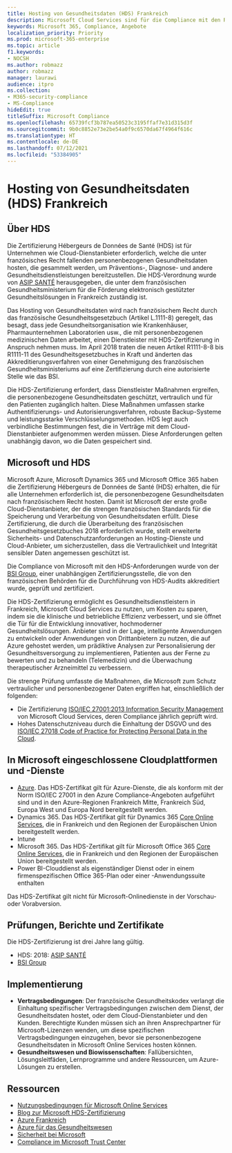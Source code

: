 ```yaml
---
title: Hosting von Gesundheitsdaten (HDS) Frankreich
description: Microsoft Cloud Services sind für die Compliance mit den Richtlinien für das Hosting von Gesundheitsdaten (Hébergeurs de données de santé) zertifiziert.
keywords: Microsoft 365, Compliance, Angebote
localization_priority: Priority
ms.prod: microsoft-365-enterprise
ms.topic: article
f1.keywords:
- NOCSH
ms.author: robmazz
author: robmazz
manager: laurawi
audience: itpro
ms.collection:
- M365-security-compliance
- MS-Compliance
hideEdit: true
titleSuffix: Microsoft Compliance
ms.openlocfilehash: 65739fcf3b787ea50523c3195ffaf7e31d315d3f
ms.sourcegitcommit: 9b0c8852e73e2be54a0f9c6570da67f4964f616c
ms.translationtype: HT
ms.contentlocale: de-DE
ms.lasthandoff: 07/12/2021
ms.locfileid: "53384905"
---
```

# <a name="health-data-hosting-hds-france"></a>Hosting von Gesundheitsdaten (HDS) Frankreich

## <a name="about-hds"></a>Über HDS

Die Zertifizierung Hébergeurs de Données de Santé (HDS) ist für Unternehmen wie Cloud-Dienstanbieter erforderlich, welche die unter französisches Recht fallenden personenbezogenen Gesundheitsdaten hosten, die gesammelt werden, um Präventions-, Diagnose- und andere Gesundheitsdienstleistungen bereitzustellen. Die HDS-Verordnung wurde von [ASIP SANTÉ](https://esante.gouv.fr/) herausgegeben, die unter dem französischen Gesundheitsministerium für die Förderung elektronisch gestützter Gesundheitslösungen in Frankreich zuständig ist.

Das Hosting von Gesundheitsdaten wird nach französischem Recht durch das französische Gesundheitsgesetzbuch (Artikel L.1111-8) geregelt, das besagt, dass jede Gesundheitsorganisation wie Krankenhäuser, Pharmaunternehmen Laboratorien usw., die mit personenbezogenen medizinischen Daten arbeitet, einen Dienstleister mit HDS-Zertifizierung in Anspruch nehmen muss. Im April 2018 traten die neuen Artikel R1111-8-8 bis R1111-11 des Gesundheitsgesetzbuches in Kraft und änderten das Akkreditierungsverfahren von einer Genehmigung des französischen Gesundheitsministeriums auf eine Zertifizierung durch eine autorisierte Stelle wie das BSI.

Die HDS-Zertifizierung erfordert, dass Dienstleister Maßnahmen ergreifen, die personenbezogene Gesundheitsdaten geschützt, vertraulich und für den Patienten zugänglich halten. Diese Maßnahmen umfassen starke Authentifizierungs- und Autorisierungsverfahren, robuste Backup-Systeme und leistungsstarke Verschlüsselungsmethoden. HDS legt auch verbindliche Bestimmungen fest, die in Verträge mit dem Cloud-Dienstanbieter aufgenommen werden müssen. Diese Anforderungen gelten unabhängig davon, wo die Daten gespeichert sind.

## <a name="microsoft-and-hds"></a>Microsoft und HDS

Microsoft Azure, Microsoft Dynamics 365 und Microsoft Office 365 haben die Zertifizierung Hébergeurs de Données de Santé (HDS) erhalten, die für alle Unternehmen erforderlich ist, die personenbezogene Gesundheitsdaten nach französischem Recht hosten. Damit ist Microsoft der erste große Cloud-Dienstanbieter, der die strengen französischen Standards für die Speicherung und Verarbeitung von Gesundheitsdaten erfüllt. Diese Zertifizierung, die durch die Überarbeitung des französischen Gesundheitsgesetzbuches 2018 erforderlich wurde, stellt erweiterte Sicherheits- und Datenschutzanforderungen an Hosting-Dienste und Cloud-Anbieter, um sicherzustellen, dass die Vertraulichkeit und Integrität sensibler Daten angemessen geschützt ist.

Die Compliance von Microsoft mit den HDS-Anforderungen wurde von der [BSI Group](https://www.bsigroup.com/fr-FR/), einer unabhängigen Zertifizierungsstelle, die von den französischen Behörden für die Durchführung von HDS-Audits akkreditiert wurde, geprüft und zertifiziert.

Die HDS-Zertifizierung ermöglicht es Gesundheitsdienstleistern in Frankreich, Microsoft Cloud Services zu nutzen, um Kosten zu sparen, indem sie die klinische und betriebliche Effizienz verbessert, und sie öffnet die Tür für die Entwicklung innovativer, hochmoderner Gesundheitslösungen. Anbieter sind in der Lage, intelligente Anwendungen zu entwickeln oder Anwendungen von Drittanbietern zu nutzen, die auf Azure gehostet werden, um prädiktive Analysen zur Personalisierung der Gesundheitsversorgung zu implementieren, Patienten aus der Ferne zu bewerten und zu behandeln (Telemedizin) und die Überwachung therapeutischer Arzneimittel zu verbessern.

Die strenge Prüfung umfasste die Maßnahmen, die Microsoft zum Schutz vertraulicher und personenbezogener Daten ergriffen hat, einschließlich der folgenden:

- Die Zertifizierung [ISO/IEC 27001:2013 Information Security Management](offering-iso-27001.md) von Microsoft Cloud Services, deren Compliance jährlich geprüft wird.
- Hohes Datenschutzniveau durch die Einhaltung der DSGVO und des [ISO/IEC 27018 Code of Practice for Protecting Personal Data in the Cloud](offering-iso-27018.md).

## <a name="microsoft-in-scope-cloud-platforms--services"></a>In Microsoft eingeschlossene Cloudplattformen und -Dienste

- [Azure](https://aka.ms/AzureCompliance). Das HDS-Zertifikat gilt für Azure-Dienste, die als konform mit der Norm ISO/IEC 27001 in den Azure Compliance-Angeboten aufgeführt sind und in den Azure-Regionen Frankreich Mitte, Frankreich Süd, Europa West und Europa Nord bereitgestellt werden.
- Dynamics 365. Das HDS-Zertifikat gilt für Dynamics 365 [Core Online Services](https://aka.ms/Online-Services-Terms), die in Frankreich und den Regionen der Europäischen Union bereitgestellt werden.
- Intune
- Microsoft 365. Das HDS-Zertifikat gilt für Microsoft Office 365 [Core Online Services](https://aka.ms/Online-Services-Terms), die in Frankreich und den Regionen der Europäischen Union bereitgestellt werden.
- Power BI-Clouddienst als eigenständiger Dienst oder in einem firmenspezifischen Office 365-Plan oder einer -Anwendungssuite enthalten

Das HDS-Zertifikat gilt nicht für Microsoft-Onlinedienste in der Vorschau- oder Vorabversion.

## <a name="audits-reports-and-certificates"></a>Prüfungen, Berichte und Zertifikate

Die HDS-Zertifizierung ist drei Jahre lang gültig.

- HDS: 2018: [ASIP SANTÉ](https://esante.gouv.fr/)
- [BSI Group](https://www.bsigroup.com/fr-FR/Nos-services/Certification/Recherche-dans-le-repertoire-des-certificats-et-des-clients/Resultats-de-la-recherche-dans-le-repertoire-des-certificats-et-des-clients/?searchkey=licence%3dHDS%2b701569%26company%3dMicrosoft%2bCorp&licencenumber=HDS%20701569)

## <a name="how-to-implement"></a>Implementierung

- **Vertragsbedingungen**: Der französische Gesundheitskodex verlangt die Einhaltung spezifischer Vertragsbedingungen zwischen dem Dienst, der Gesundheitsdaten hostet, oder dem Cloud-Dienstanbieter und den Kunden. Berechtigte Kunden müssen sich an ihren Ansprechpartner für Microsoft-Lizenzen wenden, um diese spezifischen Vertragsbedingungen einzugehen, bevor sie personenbezogene Gesundheitsdaten in Microsoft Online Services hosten können.
- **Gesundheitswesen und Biowissenschaften**: Fallübersichten, Lösungsleitfäden, Lernprogramme und andere Ressourcen, um Azure-Lösungen zu erstellen.

## <a name="resources"></a>Ressourcen

- [Nutzungsbedingungen für Microsoft Online Services](https://aka.ms/Online-Services-Terms)
- [Blog zur Microsoft HDS-Zertifizierung](https://news.microsoft.com/2018/11/06/microsoft-1er-acteur-majeur-du-cloud-public-a-etre-certifie-hebergeur-de-donnees-de-sante-en-france/)
- [Azure Frankreich](https://azure.microsoft.com/global-infrastructure/france/)
- [Azure für das Gesundheitswesen](https://azure.microsoft.com/industries/healthcare/)
- [Sicherheit bei Microsoft](https://www.microsoft.com/security)
- [Compliance im Microsoft Trust Center](https://www.microsoft.com/trust-center/compliance/compliance-overview)
